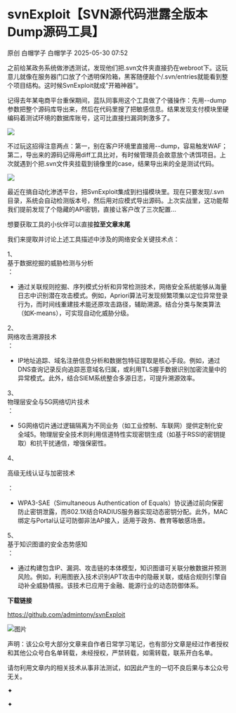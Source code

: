 #  svnExploit【SVN源代码泄露全版本Dump源码工具】   
原创 白帽学子  白帽学子   2025-05-30 07:52  
  
之前给某政务系统做渗透测试，发现他们把.svn文件夹直接扔在webroot下。这玩意儿就像在服务器门口放了个透明保险箱，黑客随便敲个/.svn/entries就能看到整个项目结构。这时候SvnExploit就成"开箱神器"。  
  
记得去年某电商平台重保期间，蓝队同事用这个工具做了个骚操作：先用--dump参数把整个源码库导出来，然后在代码里搜了把敏感信息。结果发现支付模块里硬编码着测试环境的数据库账号，这可比直接扫漏洞刺激多了。  
  
![](https://mmbiz.qpic.cn/sz_mmbiz_jpg/LYy9xnADcdg9fwUvMicrM2ibFaDFNgg5lwprNTiakGRRTgJGmoNWj3iadCzicBUmcPfnwOzPhsoqCX2QjspEja137PA/640?wx_fmt=jpeg "")  
  
不过玩这招得注意两点：第一，别在客户环境里直接用--dump，容易触发WAF；第二，导出来的源码记得用diff工具比对，有时候管理员会故意放个诱饵项目。上次就遇到个把.svn文件夹挂载到镜像里的case，结果导出来的全是测试代码。  
  
![](https://mmbiz.qpic.cn/sz_mmbiz_jpg/LYy9xnADcdg9fwUvMicrM2ibFaDFNgg5lwwVqhy2zvIU0iahvTZibDhNpXFA2eV8oz2PEMAaxzwrArYXibukjOFsfAg/640?wx_fmt=jpeg "")  
  
最近在搞自动化渗透平台，把SvnExploit集成到扫描模块里。现在只要发现/.svn目录，系统会自动检测版本号，然后用对应模式导出源码。上次实战里，这功能帮我们提前发现了个隐藏的API密钥，直接让客户改了三次配置...  
  
想要获取工具的小伙伴可以直接**拉至文章末尾**  
  
我们来提取并讨论上述工具描述中涉及的网络安全关键技术点：  
  
1、  
基于数据挖掘的威胁检测与分析  
：  
- 通过关联规则挖掘、序列模式分析和异常检测技术，网络安全系统能够从海量日志中识别潜在攻击模式。例如，Apriori算法可发现频繁项集以定位异常登录行为，而时间线重建技术能还原攻击路径，辅助溯源。结合分类与聚类算法（如K-means），可实现自动化威胁分级。  
  
2、  
网络攻击溯源技术  
：  
- IP地址追踪、域名注册信息分析和数据包特征提取是核心手段。例如，通过DNS查询记录反向追踪恶意域名归属，或利用TLS握手数据识别加密流量中的异常模式。此外，结合SIEM系统整合多源日志，可提升溯源效率。  
  
3、  
物理层安全与5G网络切片技术  
：  
- 5G网络切片通过逻辑隔离为不同业务（如工业控制、车联网）提供定制化安全域5。物理层安全技术则利用信道特性实现密钥生成（如基于RSSI的密钥提取）和抗干扰通信，增强保密性。  
  
4、  
  
高级无线认证与加密技术  
  
：  
- WPA3-SAE（Simultaneous Authentication of Equals）协议通过前向保密防止密钥泄露，而802.1X结合RADIUS服务器实现动态密钥分配。此外，MAC绑定与Portal认证可防御非法AP接入，适用于政务、教育等敏感场景。  
  
5、  
基于知识图谱的安全态势感知  
：  
- 通过构建包含IP、漏洞、攻击链的本体模型，知识图谱可关联分散数据并预测风险。例如，利用图嵌入技术识别APT攻击中的隐蔽关联，或结合规则引擎自动补全威胁情报。该技术已应用于金融、能源行业的动态防御体系。  
  
  
  
  
**下载链接**  
  
https://github.com/admintony/svnExploit  
  
  
![图片](https://mmbiz.qpic.cn/sz_mmbiz_gif/LYy9xnADcdhic61NkXCWKufScrUrmmsG8tztWD8fDRiatPUaljxxpKc1PpnYNFjPibU5FwJmcuO4mZoQg5aXsAcog/640?wx_fmt=gif&wxfrom=5&wx_lazy=1&wx_co=1&tp=webp "")  
  
  
声明：该公众号大部分文章来自作者日常学习笔记，也有部分文章是经过作者授权和其他公众号白名单转载，未经授权，严禁转载，如需转载，联系开白名单。  
  
请勿利用文章内的相关技术从事非法测试，如因此产生的一切不良后果与本公众号无关。  
  
✦  
  
✦  
  
  
